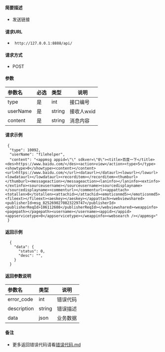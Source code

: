 



#### 简要描述

- 发送链接

#### 请求URL
- ` http://127.0.0.1:8888/api/`

#### 请求方式
- POST

#### 参数

| 参数名      | 必选 | 类型     | 说明      |   
|:---------|:---|:-------|---------|   
| type     | 是  | int    | 接口编号    |   
| userName | 是  | string | 接收人wxid |   
| content  | 是  | string | 消息内容    |   

#### 请求示例

```
 {
  "type": 10092,
  "userName": "filehelper",
  "content": "<appmsg appid=\"\" sdkver=\"0\"><title>百度一下</title><des>https://www.baidu.com/</des><action>view</action><type>5</type><showtype>0</showtype><content></content><url>https://www.baidu.com/</url><dataurl></dataurl><lowurl></lowurl><lowdataurl></lowdataurl><recorditem></recorditem><thumburl></thumburl><messageaction></messageaction><laninfo></laninfo><extinfo></extinfo><sourceusername></sourceusername><sourcedisplayname></sourcedisplayname><commenturl></commenturl><appattach><totallen>0</totallen><attachid></attachid><emoticonmd5></emoticonmd5><fileext></fileext><aeskey></aeskey></appattach><webviewshared><publisherId>msg_8252690270823229747</publisherId><publisherReqId>106112608</publisherReqId></webviewshared><weappinfo><pagepath></pagepath><username></username><appid></appid><appservicetype>0</appservicetype></weappinfo><websearch /></appmsg>"
 }

```

#### 返回示例

``` 
  {
    "data": {
      "status": 0,
      "desc": "",
    }
  }
```

#### 返回参数说明

| 参数名         | 类型     | 说明   |   
|:------------|:-------|------|   
| error_code  | int    | 错误代码 |   
| description | string | 错误描述 |   
| data        | json   | 业务数据 |   

#### 备注

- 更多返回错误代码请看[错误代码.md](../错误代码.md)






